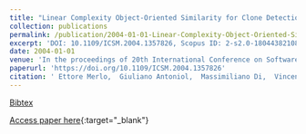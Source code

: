 ```yaml
---
title: "Linear Complexity Object-Oriented Similarity for Clone Detection and Software Evolution Analyses"
collection: publications
permalink: /publication/2004-01-01-Linear-Complexity-Object-Oriented-Similarity-for-Clone-Detection-and-Software-Evolution-Analyses
excerpt: 'DOI: 10.1109/ICSM.2004.1357826, Scopus ID: 2-s2.0-18044382108, Cited by: 21'
date: 2004-01-01
venue: 'In the proceedings of 20th International Conference on Software Maintenance (ICSM 2004), 11-17 September 2004, Chicago, IL, USA'
paperurl: 'https://doi.org/10.1109/ICSM.2004.1357826'
citation: ' Ettore Merlo,  Giuliano Antoniol,  Massimiliano Di,  Vincenzo Rollo, &quot;Linear Complexity Object-Oriented Similarity for Clone Detection and Software Evolution Analyses.&quot; In the proceedings of 20th International Conference on Software Maintenance (ICSM 2004), 11-17 September 2004, Chicago, IL, USA, 2004.'
---
```

[Bibtex](https://dblp.org/rec/bib/conf/icsm/MerloAPR04)

[Access paper here](https://doi.org/10.1109/ICSM.2004.1357826){:target="_blank"}
